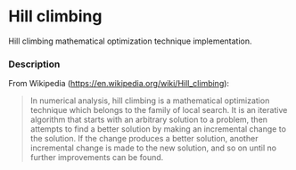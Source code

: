 # Hill climbing
Hill climbing mathematical optimization technique implementation.

### Description
From Wikipedia (https://en.wikipedia.org/wiki/Hill_climbing):
> In numerical analysis, hill climbing is a mathematical optimization technique which belongs to the family of local search. It is an iterative algorithm that starts with an arbitrary solution to a problem, then attempts to find a better solution by making an incremental change to the solution. If the change produces a better solution, another incremental change is made to the new solution, and so on until no further improvements can be found.
